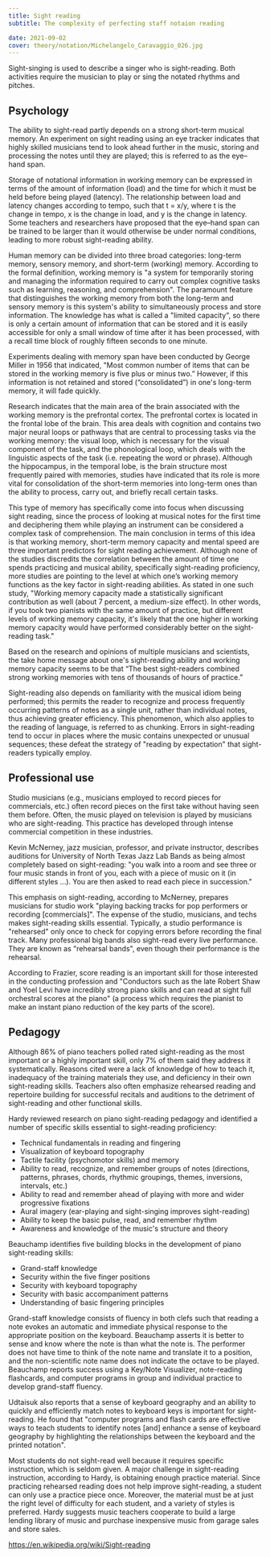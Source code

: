 ```yaml
---
title: Sight reading
subtitle: The complexity of perfecting staff notaion reading

date: 2021-09-02
cover: theory/notation/Michelangelo_Caravaggio_026.jpg
---
```


Sight-singing is used to describe a singer who is sight-reading. Both activities require the musician to play or sing the notated rhythms and pitches.

## Psychology

The ability to sight-read partly depends on a strong short-term musical memory. An experiment on sight reading using an eye tracker indicates that highly skilled musicians tend to look ahead further in the music, storing and processing the notes until they are played; this is referred to as the eye–hand span.

Storage of notational information in working memory can be expressed in terms of the amount of information (load) and the time for which it must be held before being played (latency). The relationship between load and latency changes according to tempo, such that t = x/y, where t is the change in tempo, x is the change in load, and y is the change in latency. Some teachers and researchers have proposed that the eye–hand span can be trained to be larger than it would otherwise be under normal conditions, leading to more robust sight-reading ability.

Human memory can be divided into three broad categories: long-term memory, sensory memory, and short-term (working) memory. According to the formal definition, working memory is "a system for temporarily storing and managing the information required to carry out complex cognitive tasks such as learning, reasoning, and comprehension". The paramount feature that distinguishes the working memory from both the long-term and sensory memory is this system's ability to simultaneously process and store information. The knowledge has what is called a "limited capacity", so there is only a certain amount of information that can be stored and it is easily accessible for only a small window of time after it has been processed, with a recall time block of roughly fifteen seconds to one minute.

Experiments dealing with memory span have been conducted by George Miller in 1956 that indicated, "Most common number of items that can be stored in the working memory is five plus or minus two.” However, if this information is not retained and stored (“consolidated”) in one's long-term memory, it will fade quickly.

Research indicates that the main area of the brain associated with the working memory is the prefrontal cortex. The prefrontal cortex is located in the frontal lobe of the brain. This area deals with cognition and contains two major neural loops or pathways that are central to processing tasks via the working memory: the visual loop, which is necessary for the visual component of the task, and the phonological loop, which deals with the linguistic aspects of the task (i.e. repeating the word or phrase). Although the hippocampus, in the temporal lobe, is the brain structure most frequently paired with memories, studies have indicated that its role is more vital for consolidation of the short-term memories into long-term ones than the ability to process, carry out, and briefly recall certain tasks.

This type of memory has specifically come into focus when discussing sight reading, since the process of looking at musical notes for the first time and deciphering them while playing an instrument can be considered a complex task of comprehension. The main conclusion in terms of this idea is that working memory, short-term memory capacity and mental speed are three important predictors for sight reading achievement. Although none of the studies discredits the correlation between the amount of time one spends practicing and musical ability, specifically sight-reading proficiency, more studies are pointing to the level at which one’s working memory functions as the key factor in sight-reading abilities. As stated in one such study, "Working memory capacity made a statistically significant contribution as well (about 7 percent, a medium-size effect). In other words, if you took two pianists with the same amount of practice, but different levels of working memory capacity, it's likely that the one higher in working memory capacity would have performed considerably better on the sight-reading task."

Based on the research and opinions of multiple musicians and scientists, the take home message about one's sight-reading ability and working memory capacity seems to be that “The best sight-readers combined strong working memories with tens of thousands of hours of practice.”

Sight-reading also depends on familiarity with the musical idiom being performed; this permits the reader to recognize and process frequently occurring patterns of notes as a single unit, rather than individual notes, thus achieving greater efficiency. This phenomenon, which also applies to the reading of language, is referred to as chunking. Errors in sight-reading tend to occur in places where the music contains unexpected or unusual sequences; these defeat the strategy of "reading by expectation" that sight-readers typically employ.

## Professional use

Studio musicians (e.g., musicians employed to record pieces for commercials, etc.) often record pieces on the first take without having seen them before. Often, the music played on television is played by musicians who are sight-reading. This practice has developed through intense commercial competition in these industries.

Kevin McNerney, jazz musician, professor, and private instructor, describes auditions for University of North Texas Jazz Lab Bands as being almost completely based on sight-reading: "you walk into a room and see three or four music stands in front of you, each with a piece of music on it (in different styles ...). You are then asked to read each piece in succession."

This emphasis on sight-reading, according to McNerney, prepares musicians for studio work "playing backing tracks for pop performers or recording [commercials]". The expense of the studio, musicians, and techs makes sight-reading skills essential. Typically, a studio performance is "rehearsed" only once to check for copying errors before recording the final track. Many professional big bands also sight-read every live performance. They are known as "rehearsal bands", even though their performance is the rehearsal.

According to Frazier, score reading is an important skill for those interested in the conducting profession and "Conductors such as the late Robert Shaw and Yoel Levi have incredibly strong piano skills and can read at sight full orchestral scores at the piano" (a process which requires the pianist to make an instant piano reduction of the key parts of the score).

## Pedagogy

Although 86% of piano teachers polled rated sight-reading as the most important or a highly important skill, only 7% of them said they address it systematically. Reasons cited were a lack of knowledge of how to teach it, inadequacy of the training materials they use, and deficiency in their own sight-reading skills. Teachers also often emphasize rehearsed reading and repertoire building for successful recitals and auditions to the detriment of sight-reading and other functional skills.

Hardy reviewed research on piano sight-reading pedagogy and identified a number of specific skills essential to sight-reading proficiency:

- Technical fundamentals in reading and fingering
- Visualization of keyboard topography
- Tactile facility (psychomotor skills) and memory
- Ability to read, recognize, and remember groups of notes (directions, patterns, phrases, chords, rhythmic groupings, themes, inversions, intervals, etc.)
- Ability to read and remember ahead of playing with more and wider progressive fixations
- Aural imagery (ear-playing and sight-singing improves sight-reading)
- Ability to keep the basic pulse, read, and remember rhythm
- Awareness and knowledge of the music's structure and theory

Beauchamp identifies five building blocks in the development of piano sight-reading skills:

- Grand-staff knowledge
- Security within the five finger positions
- Security with keyboard topography
- Security with basic accompaniment patterns
- Understanding of basic fingering principles

Grand-staff knowledge consists of fluency in both clefs such that reading a note evokes an automatic and immediate physical response to the appropriate position on the keyboard. Beauchamp asserts it is better to sense and know where the note is than what the note is. The performer does not have time to think of the note name and translate it to a position, and the non-scientific note name does not indicate the octave to be played. Beauchamp reports success using a Key/Note Visualizer, note-reading flashcards, and computer programs in group and individual practice to develop grand-staff fluency.

Udtaisuk also reports that a sense of keyboard geography and an ability to quickly and efficiently match notes to keyboard keys is important for sight-reading. He found that "computer programs and flash cards are effective ways to teach students to identify notes [and] enhance a sense of keyboard geography by highlighting the relationships between the keyboard and the printed notation".

Most students do not sight-read well because it requires specific instruction, which is seldom given. A major challenge in sight-reading instruction, according to Hardy, is obtaining enough practice material. Since practicing rehearsed reading does not help improve sight-reading, a student can only use a practice piece once. Moreover, the material must be at just the right level of difficulty for each student, and a variety of styles is preferred. Hardy suggests music teachers cooperate to build a large lending library of music and purchase inexpensive music from garage sales and store sales.

https://en.wikipedia.org/wiki/Sight-reading
